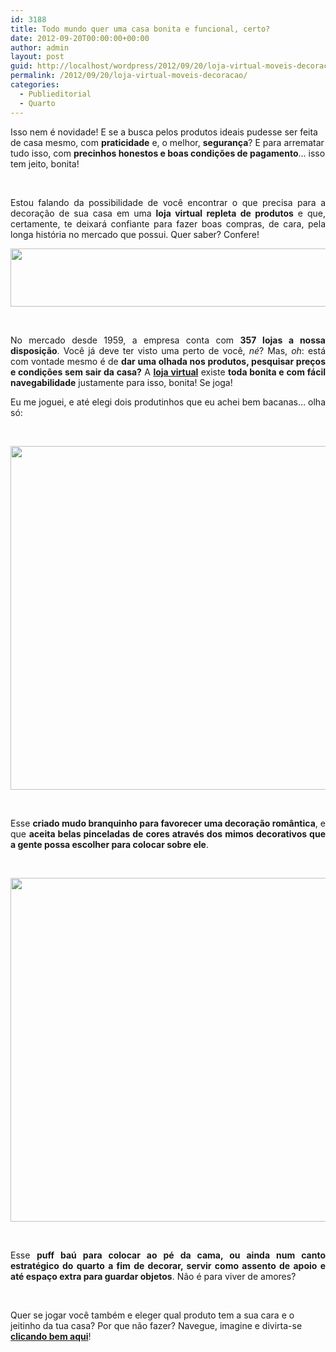 ```yaml
---
id: 3188
title: Todo mundo quer uma casa bonita e funcional, certo?
date: 2012-09-20T00:00:00+00:00
author: admin
layout: post
guid: http://localhost/wordpress/2012/09/20/loja-virtual-moveis-decoracao/
permalink: /2012/09/20/loja-virtual-moveis-decoracao/
categories:
  - Publieditorial
  - Quarto
---
```

Isso nem é novidade! E se a busca pelos produtos ideais pudesse ser feita de casa mesmo, com **praticidade** e, o melhor, **segurança**? E para arrematar tudo isso, com **precinhos honestos e boas condições de pagamento**… isso tem jeito, bonita!

&nbsp;

<p align="justify">
  Estou falando da possibilidade de você encontrar o que precisa para a decoração de sua casa em uma <strong>loja virtual repleta de produtos</strong> e que, certamente, te deixará confiante para fazer boas compras, de cara, pela longa história no mercado que possui. Quer saber? Confere!
</p>

<!--more-->

<p align="center">
  <a href="http://www.trololodemulher.com.br/2012/09/20/loja-virtual-moveis-decoracao/lojas-colombo/" rel="attachment wp-att-9153"><img class="alignnone size-full wp-image-9153" title="LOJAS COLOMBO" alt="" src="http://www.trololodemulher.com.br/blog/wp-content/uploads/2012/09/LOJAS-COLOMBO.png" width="600" height="93" /></a>
</p>

&nbsp;

<p align="justify">
  No mercado desde 1959, a empresa conta com <strong>357 lojas a nossa disposição</strong>. Você já deve ter visto uma perto de você, <em>né</em>? Mas, <em>oh</em>: está com vontade mesmo é de <strong>dar uma olhada nos produtos, pesquisar preços e condições sem sair da casa?</strong> A <strong><a href="http://www.colombo.com.br/" target="_blank" rel="nofollow">loja virtual</a></strong> existe <strong>toda bonita e com fácil navegabilidade</strong> justamente para isso, bonita! Se joga!
</p>

<p align="justify">
  Eu me joguei, e até elegi dois produtinhos que eu achei bem bacanas… olha só:
</p>

&nbsp;

<p align="center">
  <a href="http://www.trololodemulher.com.br/2012/09/20/loja-virtual-moveis-decoracao/decoracao-quarto-criado-mudo/" rel="attachment wp-att-9149"><img class="alignnone size-full wp-image-9149" title="DECORACAO-QUARTO-CRIADO-MUDO" alt="" src="http://www.trololodemulher.com.br/blog/wp-content/uploads/2012/09/DECORACAO-QUARTO-CRIADO-MUDO.jpg" width="550" height="550" /></a>
</p>

&nbsp;

<p align="justify">
  Esse <strong>criado mudo branquinho para favorecer uma decoração romântica</strong>, e que <strong>aceita belas pinceladas de cores através dos mimos decorativos que a gente possa escolher para colocar sobre ele</strong>.
</p>

&nbsp;

<p align="center">
  <a href="http://www.trololodemulher.com.br/2012/09/20/loja-virtual-moveis-decoracao/decoracao-quarto-puff-bau/" rel="attachment wp-att-9150"><img class="alignnone size-full wp-image-9150" title="DECORACAO-QUARTO-PUFF-BAU" alt="" src="http://www.trololodemulher.com.br/blog/wp-content/uploads/2012/09/DECORACAO-QUARTO-PUFF-BAU.jpg" width="550" height="550" /></a>
</p>

&nbsp;

<p align="justify">
  Esse <strong>puff baú para colocar ao pé da cama, ou ainda num canto estratégico do quarto a fim de decorar, servir como assento de apoio e até espaço extra para guardar objetos</strong>. Não é para viver de amores?
</p>

&nbsp;

Quer se jogar você também e eleger qual produto tem a sua cara e o jeitinho da tua casa? Por que não fazer? Navegue, imagine e divirta-se **<a href="http://www.colombo.com.br/" target="_blank" rel="nofollow">clicando bem aqui</a>**!